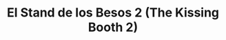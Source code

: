 ---
layout: peliculas
title: "El Stand de los Besos 2 (The Kissing Booth 2)"
titulo_original: "The Kissing Booth 2"
image_carousel: 'https://i.ibb.co/BGxdDn7/stand2-min.jpg'
image_banner: 'https://i.ibb.co/Zd1vdny/el-stand-de-los-besos-2-tr-iler-oficial-netflix-min.jpg'
trailer: https://www.youtube.com/embed/R7l4O-6TmBE
embed: https://www.youtube.com/embed/R7l4O-6TmBE?autoplay=1&amp;rel=0&amp;hd=1&border=0&wmode=opaque&enablejsapi=1&modestbranding=1&controls=1&showinfo=0
description: Elle Evans, que debe tomar decisiones sobre la universidad, afronta su relación a distancia con Noah Flynn, que se marcha a Harvard, su cambiante relación con su mejor amiga Lee y lo que siente por un nuevo y carismático compañero de clase de nombre Marco (Taylor Zakhar Perez).
description_corta: Elle Evans, que debe tomar decisiones sobre la universidad, afronta su relación a distancia con Noah Flynn, que se marcha a Harvard, su cambiante relación con su mejor amiga Lee y lo que siente por...
duracion: '2h 10 min'
estrellas: '5'
idioma: 'Latino'
clasificacion: '+16'
category: 'peliculas'
nuevo: 'new_peliculas'
calidad: 'Full HD'
genero: Comedia, Romance, Adolescentes
anio: '2020'
netflix: 'si'
reproductores_otros: ["https://gdriveplayer.io/embed2.php?link=xV2zyZq650Ch%252BlZv9ebPEA3ZZA8mqMqV8uAA%252BxHWzXY7Hh87TdXjktnj%252BzqKRRS576Lrrb5EKLjW0WENaRXSj%252B%252FNrCvd0LNVP9WdIP20N94TCgNpk291jNDq3M%252FTGQySRGjA%252BVEzMN%252FSafHOcAZl8zokJF4qGC3PPqThSEVW%252BUG6XcYNGRWtfIqsAUozYz9DPIYOrLeciTtSER1L7zBWGt","Latino","https://gdriveplayer.io/embed2.php?link=wuJtjPVCMJuq9IkfgrPvhwROTK1khn%252Ff1WEJm1ju39xssRAI%252BEy9f%252FNClBGKmzExjaUvnbSQRRG8MZdQcUKwgM9toBa4oGzBfGjcouNB3sbb5TXTt7eSn6n7bXJgLw6t%252BFtebclb6lHW%252FI8ZDKlo9b%252FRorEdKkmDVQatjhSQHQfLRGQRxOzpDLnI3ZdGSSv3f68Aebzsk7%252F8hfq7ZahL56","Latino"]
reproductores_fembed: ["https://feurl.com/v/eegzwh-8-44mjnr","Latino","https://feurl.com/v/ng-85b272m1w32q","Latino","https://feurl.com/v/47e85tz5z66284d","Latino"]
tags:
- Romance
---